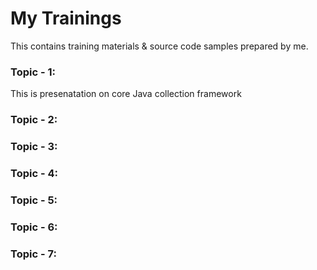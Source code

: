 # My Trainings

This contains training materials & source code samples prepared by me.

### Topic - 1:
This is presenatation on core Java collection framework

### Topic - 2:

### Topic - 3:

### Topic - 4:

### Topic - 5:

### Topic - 6:

### Topic - 7:
